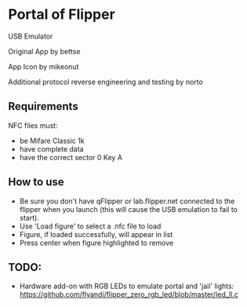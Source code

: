 # Portal of Flipper

USB Emulator

Original App by bettse

App Icon by mikeonut

Additional protocol reverse engineering and testing by norto

## Requirements

NFC files must:

- be Mifare Classic 1k
- have complete data
- have the correct sector 0 Key A

## How to use

- Be sure you don't have qFlipper or lab.flipper.net connected to the flipper when you launch (this will cause the USB emulation to fail to start).
- Use 'Load figure' to select a .nfc file to load
- Figure, if loaded successfully, will appear in list
- Press center when figure highlighted to remove

## TODO:

- Hardware add-on with RGB LEDs to emulate portal and 'jail' lights: https://github.com/flyandi/flipper_zero_rgb_led/blob/master/led_ll.c
